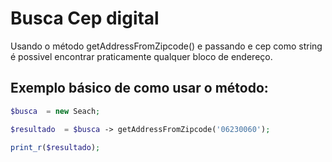 # Busca Cep digital

Usando o método getAddressFromZipcode() e passando e cep como string é possivel encontrar praticamente qualquer bloco de endereço.

## Exemplo básico de como usar o método:

~~~php
$busca  = new Seach;

$resultado  = $busca -> getAddressFromZipcode('06230060');

print_r($resultado);
~~~
